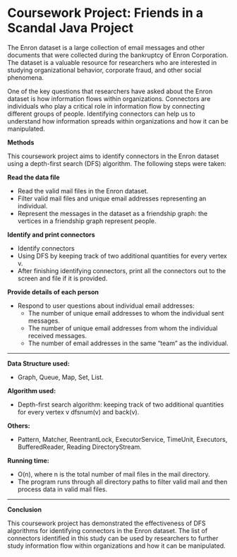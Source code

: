# Coursework Project: Friends in a Scandal Java Project

The Enron dataset is a large collection of email messages and other documents that were collected during the bankruptcy of Enron Corporation. The dataset is a valuable resource for researchers who are interested in studying organizational behavior, corporate fraud, and other social phenomena.

One of the key questions that researchers have asked about the Enron dataset is how information flows within organizations. Connectors are individuals who play a critical role in information flow by connecting different groups of people. Identifying connectors can help us to understand how information spreads within organizations and how it can be manipulated.

**Methods**

This coursework project aims to identify connectors in the Enron dataset using a depth-first search (DFS) algorithm. The following steps were taken:

**Read the data file**

- Read the valid mail files in the Enron dataset.
- Filter valid mail files and unique email addresses representing an individual.
- Represent the messages in the dataset as a friendship graph: the vertices in a friendship graph represent people.

**Identify and print connectors**

- Identify connectors
- Using DFS by keeping track of two additional quantities for every vertex v.
- After finishing identifying connectors, print all the connectors out to the screen and file if it is provided.

**Provide details of each person**

- Respond to user questions about individual email addresses: 
  - The number of unique email addresses to whom the individual sent messages.
  - The number of unique email addresses from whom the individual received messages.
  - The number of email addresses in the same “team” as the individual.

______________________

**Data Structure used:**

- Graph, Queue, Map, Set, List.

**Algorithm used:**

- Depth-first search algorithm: keeping track of two additional quantities for every vertex v dfsnum(v) and back(v).

**Others:**

- Pattern, Matcher, ReentrantLock, ExecutorService, TimeUnit, Executors, BufferedReader, Reading DirectoryStream.

**Running time:**
- O(n), where n is the total number of mail files in the mail directory.
- The program runs through all directory paths to filter valid mail and then process data in valid mail files.

______________________
**Conclusion**

This coursework project has demonstrated the effectiveness of DFS algorithms for identifying connectors in the Enron dataset. The list of connectors identified in this study can be used by researchers to further study information flow within organizations and how it can be manipulated.
